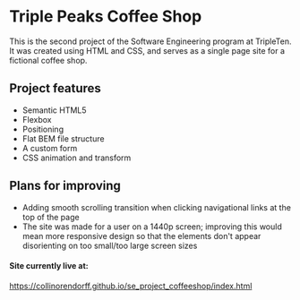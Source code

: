 # Triple Peaks Coffee Shop

This is the second project of the Software Engineering program at TripleTen. It was created using HTML and CSS, and serves as a single page site for a fictional coffee shop.

## Project features

- Semantic HTML5
- Flexbox
- Positioning
- Flat BEM file structure
- A custom form
- CSS animation and transform

## Plans for improving

- Adding smooth scrolling transition when clicking navigational links at the top of the page
- The site was made for a user on a 1440p screen; improving this would mean more responsive design so that the elements don't appear disorienting on too small/too large screen sizes

#### Site currently live at:

https://collinorendorff.github.io/se_project_coffeeshop/index.html
